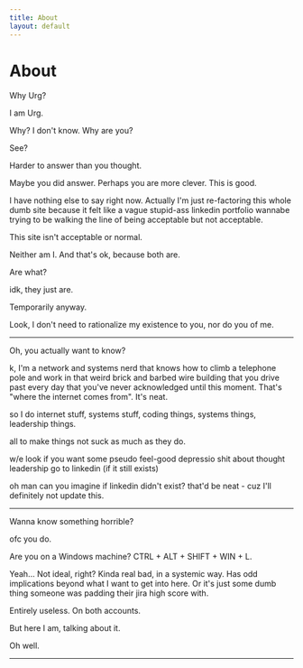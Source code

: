 ```yaml
---
title: About
layout: default
---
```


# About

Why Urg?

I am Urg.

Why? I don't know. Why are you?

See?

Harder to answer than you thought.

Maybe you did answer. Perhaps you are more clever. This is good.

I have nothing else to say right now. Actually I'm just re-factoring this whole
dumb site because it felt like a vague stupid-ass linkedin portfolio wannabe 
trying to be walking the line of being acceptable but not acceptable.

This site isn't acceptable or normal.

Neither am I. And that's ok, because both are.

Are what?

idk, they just are.

Temporarily anyway.

Look, I don't need to rationalize my existence to you, nor do you of me.

---

Oh, you actually want to know?

k, I'm a network and systems nerd that knows how to climb a telephone pole and work in that
weird brick and barbed wire building that you drive past every day that you've
never acknowledged until this moment. That's "where the internet comes from". It's neat.

so I do internet stuff, systems stuff, coding things, systems things, leadership things.

all to make things not suck as much as they do.

w/e look if you want some pseudo feel-good depressio shit about thought leadership
go to linkedin (if it still exists)

oh man can you imagine if linkedin didn't exist? that'd be neat - 
cuz I'll definitely not update this.

--- 

Wanna know something horrible?

ofc you do.

Are you on a Windows machine? CTRL + ALT + SHIFT + WIN + L.

Yeah... Not ideal, right? Kinda real bad, in a systemic way. Has odd implications
beyond what I want to get into here. Or it's just some dumb thing someone was 
padding their jira high score with.

Entirely useless. On both accounts.

But here I am, talking about it.

Oh well.

---

